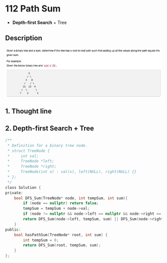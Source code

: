 # 112 Path Sum
- **Depth-first Search** + Tree 


## Description
![IMAGE](resources/E1D1CB9F51D2FC7AFA7F14524DDA22F4.jpg)

## 1. Thought line

## 2. **Depth-first Search** + Tree

```c
/**
 * Definition for a binary tree node.
 * struct TreeNode {
 *     int val;
 *     TreeNode *left;
 *     TreeNode *right;
 *     TreeNode(int x) : val(x), left(NULL), right(NULL) {}
 * };
 */
class Solution {
private:
    bool DFS_Sum(TreeNode* node, int tempSum, int sum){
        if (node == nullptr) return false;
        tempSum = tempSum + node->val;
        if (node != nullptr && node->left == nullptr && node->right == nullptr && tempSum == sum) return true;
        return DFS_Sum(node->left, tempSum, sum) || DFS_Sum(node->right, tempSum, sum);
    }
public:
    bool hasPathSum(TreeNode* root, int sum) {
        int tempSum = 0;
        return DFS_Sum(root, tempSum, sum);
    }
};
```

```c

```